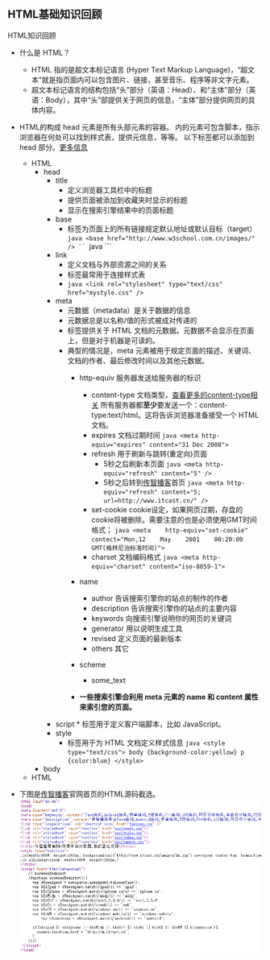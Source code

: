 
## HTML基础知识回顾
HTML知识回顾
* 什么是 HTML？
	* HTML 指的是超文本标记语言 (Hyper Text Markup Language)，“超文本”就是指页面内可以包含图片、链接，甚至音乐、程序等非文字元素。
	* 超文本标记语言的结构包括“头”部分（英语：Head）、和“主体”部分（英语：Body），其中“头”部提供关于网页的信息，“主体”部分提供网页的具体内容。
* HTML的构成
	head 元素是所有头部元素的容器。<head> 内的元素可包含脚本，指示浏览器在何处可以找到样式表，提供元信息，等等。
以下标签都可以添加到 head 部分。[更多信息](http://www.w3school.com.cn/html/html_head.asp)
	* HTML
		* head
			* title 
				* 定义浏览器工具栏中的标题
				* 提供页面被添加到收藏夹时显示的标题
				* 显示在搜索引擎结果中的页面标题
			* base
				* 标签为页面上的所有链接规定默认地址或默认目标（target）
					```java <base href="http://www.w3school.com.cn/images/" /> ``
					```java <base target="_blank" /> ```
			* link
				* 定义文档与外部资源之间的关系
				* 标签最常用于连接样式表
				* ```java <link rel="stylesheet" type="text/css" href="mystyle.css" />```
			* meta
				* 元数据（metadata）是关于数据的信息
				* 元数据总是以名称/值的形式被成对传递的
				* 标签提供关于 HTML 文档的元数据。元数据不会显示在页面上，但是对于机器是可读的。
				* 典型的情况是，meta 元素被用于规定页面的描述、关键词、文档的作者、最后修改时间以及其他元数据。
					* http-equiv 服务器发送给服务器的标识
						* content-type 文档类型，[查看更多的content-type相关](http://tool.oschina.net/commons/)
								所有服务器都**至少**要发送一个：content-type:text/html。这将告诉浏览器准备接受一个 HTML 文档。
						* expires 文档过期时间
							```java <meta http-equiv="expires" content="31 Dec 2008"> ```
						* refresh 用于刷新与跳转(重定向)页面
							* 5秒之后刷新本页面
								```java <meta http-equiv="refresh" content="5" />```
							* 5秒之后转到[传智播客](http://www.itcast.cn)首页
								```java <meta http-equiv="refresh" content="5; url=http://www.itcast.cn/" />```
						* set-cookie cookie设定，如果网页过期，存盘的cookie将被删除。需要注意的也是必须使用GMT时间格式； 
							```java <meta    http-equiv="set-cookie"    contect="Mon,12    May    2001    00:20:00    GMT(格林尼治标准时间)"> ```    
						* charset 文档编码格式
							```java <meta http-equiv="charset" content="iso-8859-1">```
					* name
						* author 告诉搜索引擎你的站点的制作的作者
						* description 告诉搜索引擎你的站点的主要内容
						* keywords 向搜索引擎说明你的网页的关键词
						* generator  用以说明生成工具
						* revised 定义页面的最新版本
						* others 其它
					* scheme 
						* some_text
		
					* **一些搜索引擎会利用 meta 元素的 name 和 content 属性来索引您的页面。**
			* script
					* 标签用于定义客户端脚本，比如 JavaScript。
			* style
				* 标签用于为 HTML 文档定义样式信息
				 ```java <style type="text/css"> body {background-color:yellow} p {color:blue} </style>```
		* body
	* HTML

* 下图是[传智播客](http://www.itcast.cn)官网首页的HTML源码截选。
![](img/itcast_html.png)
